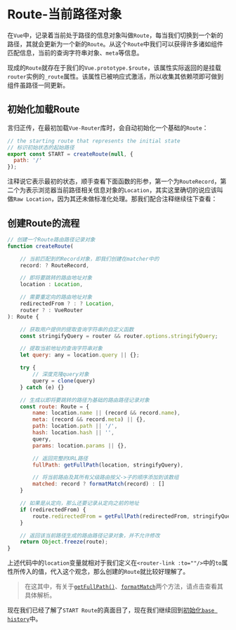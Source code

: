 # Route-当前路径对象

在`Vue`中，记录着当前处于路径的信息对象叫做`Route`，每当我们切换到一个新的路径，其就会更新为一个新的`Route`。从这个`Route`中我们可以获得许多诸如组件匹配信息，当前的查询字符串对象、`meta`等信息。

现成的`Route`就存在于我们的`Vue.prototype.$route`，该属性实际返回的是挂载`router`实例的`_route`属性。该属性已被响应式激活，所以收集其依赖项即可做到组件虽路径一同更新。

## 初始化加载Route

言归正传，在最初加载`Vue-Router`库时，会自动初始化一个基础的`Route`：

```js
// the starting route that represents the initial state
// 标识初始状态的起始路径
export const START = createRoute(null, {
  path: '/'
});
```

注释说它表示最初的状态，顺手查看下面函数的形参，第一个为`RouteRecord`，第二个为表示浏览器当前路径相关信息对象的`Location`，其实这里确切的说应该叫做`Raw Location`，因为其还未做标准化处理。那我们配合注释继续往下查看：

## 创建Route的流程

```js
// 创建一个Route路由路径记录对象
function createRoute(

    // 当前匹配到的Record对象，即我们创建在matcher中的
    record: ? RouteRecord,

    // 即将要跳转的路由地址对象
    location : Location,

    // 需要重定向的路由地址对象
    redirectedFrom ? : ? Location,
    router ? : VueRouter
): Route {

    // 获取用户提供的提取查询字符串的自定义函数
    const stringifyQuery = router && router.options.stringifyQuery;

    // 提取当前地址的查询字符串对象
    let query: any = location.query || {};

    try {
        // 深度克隆query对象
        query = clone(query)
    } catch (e) {}

    // 生成以即将要跳转的路径为基础的路由路径记录对象
    const route: Route = {
        name: location.name || (record && record.name),
        meta: (record && record.meta) || {},
        path: location.path || '/',
        hash: location.hash || '',
        query,
        params: location.params || {},

        // 返回完整的URL路径
        fullPath: getFullPath(location, stringifyQuery),

        // 将当前路由及其所有父级路由按父->子的顺序添加到该数组
        matched: record ? formatMatch(record) : []
    }

    // 如果是从定向，那么还要记录从定向之前的地址
    if (redirectedFrom) {
        route.redirectedFrom = getFullPath(redirectedFrom, stringifyQuery)
    }

    // 返回该当前路径生成的路由路径记录对象，并不允许修改
    return Object.freeze(route);
}
```

上述代码中的`location`变量就相对于我们定义在`<router-link :to=""/>`中的`to`属性所传入的值，代入这个观念，那么创建的`Route`就比较好理解了。

>在这其中，有关于[`getFullPath()`](./工具方法/README.md#getfullpath返回完整的url路径)、[`formatMatch`](./工具方法/README.md#formatmatch返回匹配的routerecord)两个方法，请点击查看其具体解析。

现在我们已经了解了`START Route`的真面目了，现在我们继续回到[初始化`base history`](../Router的实例化/路由模式/base基础模式/README.md#阅读完毕返回锚点)中。

